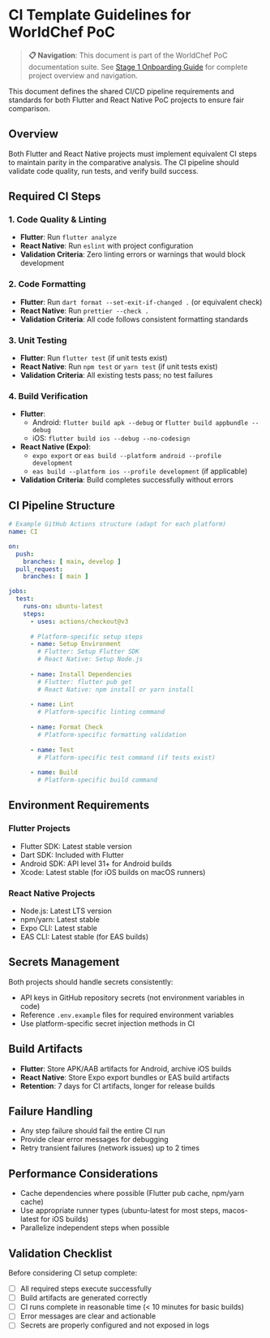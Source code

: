 # CI Template Guidelines for WorldChef PoC

> **📋 Navigation**: This document is part of the WorldChef PoC documentation suite. See [Stage 1 Onboarding Guide](./stage1_onboarding_guide.md) for complete project overview and navigation.

This document defines the shared CI/CD pipeline requirements and standards for both Flutter and React Native PoC projects to ensure fair comparison.

## Overview

Both Flutter and React Native projects must implement equivalent CI steps to maintain parity in the comparative analysis. The CI pipeline should validate code quality, run tests, and verify build success.

## Required CI Steps

### 1. Code Quality & Linting
- **Flutter**: Run `flutter analyze` 
- **React Native**: Run `eslint` with project configuration
- **Validation Criteria**: Zero linting errors or warnings that would block development

### 2. Code Formatting
- **Flutter**: Run `dart format --set-exit-if-changed .` (or equivalent check)
- **React Native**: Run `prettier --check .` 
- **Validation Criteria**: All code follows consistent formatting standards

### 3. Unit Testing
- **Flutter**: Run `flutter test` (if unit tests exist)
- **React Native**: Run `npm test` or `yarn test` (if unit tests exist)
- **Validation Criteria**: All existing tests pass; no test failures

### 4. Build Verification
- **Flutter**: 
  - Android: `flutter build apk --debug` or `flutter build appbundle --debug`
  - iOS: `flutter build ios --debug --no-codesign`
- **React Native (Expo)**:
  - `expo export` or `eas build --platform android --profile development`
  - `eas build --platform ios --profile development` (if applicable)
- **Validation Criteria**: Build completes successfully without errors

## CI Pipeline Structure

```yaml
# Example GitHub Actions structure (adapt for each platform)
name: CI

on:
  push:
    branches: [ main, develop ]
  pull_request:
    branches: [ main ]

jobs:
  test:
    runs-on: ubuntu-latest
    steps:
      - uses: actions/checkout@v3
      
      # Platform-specific setup steps
      - name: Setup Environment
        # Flutter: Setup Flutter SDK
        # React Native: Setup Node.js
        
      - name: Install Dependencies
        # Flutter: flutter pub get
        # React Native: npm install or yarn install
        
      - name: Lint
        # Platform-specific linting command
        
      - name: Format Check
        # Platform-specific formatting validation
        
      - name: Test
        # Platform-specific test command (if tests exist)
        
      - name: Build
        # Platform-specific build command
```

## Environment Requirements

### Flutter Projects
- Flutter SDK: Latest stable version
- Dart SDK: Included with Flutter
- Android SDK: API level 31+ for Android builds
- Xcode: Latest stable (for iOS builds on macOS runners)

### React Native Projects
- Node.js: Latest LTS version
- npm/yarn: Latest stable
- Expo CLI: Latest stable
- EAS CLI: Latest stable (for EAS builds)

## Secrets Management

Both projects should handle secrets consistently:
- API keys in GitHub repository secrets (not environment variables in code)
- Reference `.env.example` files for required environment variables
- Use platform-specific secret injection methods in CI

## Build Artifacts

- **Flutter**: Store APK/AAB artifacts for Android, archive iOS builds
- **React Native**: Store Expo export bundles or EAS build artifacts
- **Retention**: 7 days for CI artifacts, longer for release builds

## Failure Handling

- Any step failure should fail the entire CI run
- Provide clear error messages for debugging
- Retry transient failures (network issues) up to 2 times

## Performance Considerations

- Cache dependencies where possible (Flutter pub cache, npm/yarn cache)
- Use appropriate runner types (ubuntu-latest for most steps, macos-latest for iOS builds)
- Parallelize independent steps when possible

## Validation Checklist

Before considering CI setup complete:
- [ ] All required steps execute successfully
- [ ] Build artifacts are generated correctly
- [ ] CI runs complete in reasonable time (< 10 minutes for basic builds)
- [ ] Error messages are clear and actionable
- [ ] Secrets are properly configured and not exposed in logs 